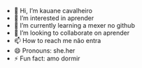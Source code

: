 - 👋 Hi, I’m kauane cavalheiro
- 👀 I’m interested in aprender 
- 🌱 I’m currently learning a mexer no github
- 💞️ I’m looking to collaborate on aprender
- 📫 How to reach me não entra
- 😄 Pronouns: she.her
- ⚡ Fun fact: amo dormir

<!---
Kauanecavalheiro/Kauanecavalheiro is a ✨ special ✨ repository because its `README.md` (this file) appears on your GitHub profile.
You can click the Preview link to take a look at your changes.
--->
